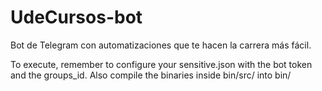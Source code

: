 # UdeCursos-bot
Bot de Telegram con automatizaciones que te hacen la carrera más fácil.

To execute, remember to configure your sensitive.json with the bot token and the groups_id. Also compile the binaries inside bin/src/ into bin/
